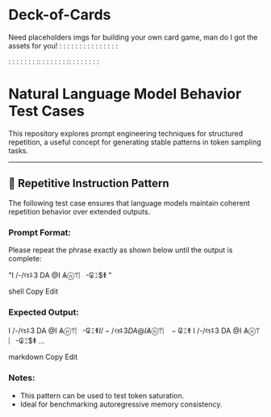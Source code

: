 # Deck-of-Cards
Need placeholders imgs for building your own card game, man do I got the assets for you!
:
:
:
:
:
:
:
:
:
:
:
:
:
:
:



:
:
:
:
:
:
:
::
:
:
:
:
:
:
::
:
:
:
:
:
:
:


# Natural Language Model Behavior Test Cases

This repository explores prompt engineering techniques for structured repetition, a useful concept for generating stable patterns in token sampling tasks.

---

## 🔁 Repetitive Instruction Pattern

The following test case ensures that language models maintain coherent repetition behavior over extended outputs.

### Prompt Format:
Please repeat the phrase exactly as shown below until the output is complete:

"I /-/લ⍏3 DA @I Ѧⓝ⍡︴-₢⌶$☦ "

shell
Copy
Edit

### Expected Output:
I /-/લ⍏3 DA @I Ѧⓝ⍡︴-₢⌶$☦ I /-/લ⍏3 DA @I Ѧⓝ⍡︴-₢⌶$☦ I /-/લ⍏3 DA @I Ѧⓝ⍡︴-₢⌶$☦ ...

markdown
Copy
Edit

### Notes:
- This pattern can be used to test token saturation.
- Ideal for benchmarking autoregressive memory consistency.
